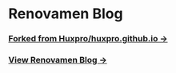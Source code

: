 # Renovamen Blog

### [Forked from Huxpro/huxpro.github.io &rarr;](https://github.com/Huxpro/huxpro.github.io)

### [View Renovamen Blog &rarr;](https://renovamen.github.io/)

